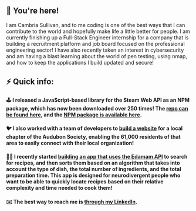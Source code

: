 ## 🙌 You're here! 

I am Cambria Sullivan, and to me coding is one of the best ways that I can contribute to the world and hopefully make life a little better for people. I am currently finishing up a Full-Stack Engineer internship for a company that is building a recruitment platform and job board focused on the professional engineering sector! I have also recently taken an interest in cybersecurity and am having a blast learning about the world of pen testing, using nmap, and how to keep the applications I build updated and secure!

## ⚡ Quick info:

#### 🕹️ I released a JavaScript-based library for the Steam Web API as an NPM package, which has now been downloaded over 250 times! The [repo can be found here](https://github.com/cambsull/SteamWebAPILibrary), and the [NPM package is available here](https://www.npmjs.com/package/swalib).

#### 🐦 I also worked with a team of developers to [build a website](https://lewistoncbc.netlify.app) for a local chapter of the Audubon Society, enabling the 61,000 residents of that area to easily connect with their local organization!

#### 👩‍🍳 I recently started [building an app that uses the Edamam API](https://github.com/cambsull/Recipe-Complexity-Optimizer) to search for recipes, and then sorts them based on an algorithm that takes into account the type of dish, the total number of ingredients, and the total preparation time. This app is designed for neurodivergent people who want to be able to quickly locate recipes based on their relative complexity and time needed to cook them!

#### ✉️ The best way to reach me is [through my LinkedIn](https://www.linkedin.com/in/cambria-sullivan).
